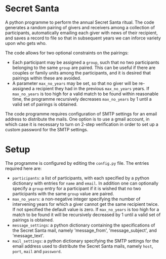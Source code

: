 # Secret Santa

A python programme to perform the annual Secret Santa ritual. The code generates a random pairing of givers and receivers among a collection of participants, automatically emailing each giver with news of their recipient, and saves a record to file so that in subsequent years we can inforce variety upon who gets who. 

The code allows for two optional constraints on the pairings:
* Each participant may be assigned a `group`, such that no two participants belonging to the same `group` are paired. This can be useful if there are couples or family units among the participants, and it is desired that pairings within these are avoided. 
* A parameter `max_no_years` may be set, so that no giver will be re-assigned a recipient they had in the previous `max_no_years` years. If `max_no_years` is too high for a valid match to be found within reasonable time, the programme recursively decreases `max_no_years` by 1 until a valid set of pairings is obtained.

The code programme requires configuration of SMTP settings for an email address to distribute the mails. One option is to use a gmail account, in which case it is necessary to turn on 2-step verification in order to set up a custom password for the SMTP settings.


# Setup

The programme is configured by editing the `config.py` file. The entries required here are:
* `participants`: a list of participants, with each specified by a python dictionary with entries for `name` and `email`. In addition one can optionally specify a `group` entry for a participant if it is wished that no two participants with the same `group` value are paired.
* `max_no_years`: a non-negative integer specifying the number of intervening years for which a giver cannot get the same recipient twice. If not specified the default value is zero. If `max_no_years` is too high for a match to be found it will be recursively decreased  by 1 until a valid set of pairings is obtained.
* `message_settings`: a python dictionary containing the specifications of the Secret Santa mail, namely 'message_from', 'message_subject', and 'message_text'.
* `mail_settings`: a python dictionary specifying the SMTP settings for the email address used to distribute the Secret Santa mails, namely `host`, `port`, `mail` and `password`.
